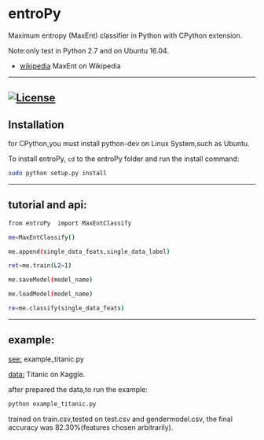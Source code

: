 # entroPy
Maximum entropy (MaxEnt) classifier in Python with CPython extension.

Note:only test in Python 2.7 and on Ubuntu 16.04.


* [wikipedia](https://en.wikipedia.org/wiki/Multinomial_logistic_regression) MaxEnt on Wikipedia

-----

[![License](https://img.shields.io/badge/license-GPL3-blue.svg)](https://www.gnu.org/licenses/gpl-3.0.en.html)
-----


## Installation
for CPython,you must install python-dev on Linux System,such as Ubuntu.

To install entroPy, `cd` to the entroPy folder and run the install command:
```sh
sudo python setup.py install
```
-----
## tutorial and api:
```sh
from entroPy  import MaxEntClassify

me=MaxEntClassify() 

me.append(single_data_feats,single_data_label)

ret=me.train(L2=1)

me.saveModel(model_name)

me.loadModel(model_name)

re=me.classify(single_data_feats)
```
-----
## example:

[see:](https://github.com/tonyzeng2016/entroPy/blob/master/example_titanic.py) example_titanic.py

[data:](https://www.kaggle.com/c/titanic/data) Titanic on Kaggle.

after prepared the data,to run the example:
```sh
python example_titanic.py
```
trained on train.csv,tested on test.csv and gendermodel.csv, the final accuracy was  82.30%(features chosen arbitrarily).





